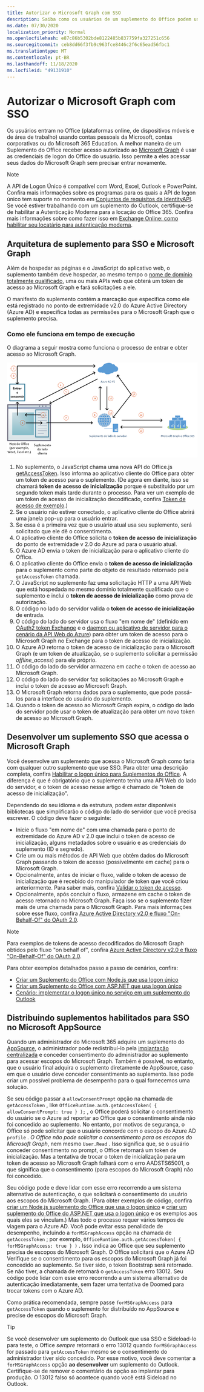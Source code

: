 ```yaml
---
title: Autorizar o Microsoft Graph com SSO
description: Saiba como os usuários de um suplemento do Office podem usar o logon único (SSO) para buscar dados do Microsoft Graph.
ms.date: 07/30/2020
localization_priority: Normal
ms.openlocfilehash: e87c86b5302bde8122485b837759fa327251c656
ms.sourcegitcommit: ceb8dd66f3fb9c963fce8446c2f6c65ead56fbc1
ms.translationtype: MT
ms.contentlocale: pt-BR
ms.lasthandoff: 11/18/2020
ms.locfileid: "49131910"
---
```

# <a name="authorize-to-microsoft-graph-with-sso"></a>Autorizar o Microsoft Graph com SSO

Os usuários entram no Office (plataformas online, de dispositivos móveis e de área de trabalho) usando contas pessoais da Microsoft, contas corporativas ou do Microsoft 365 Education. A melhor maneira de um Suplemento do Office receber acesso autorizado ao [Microsoft Graph](https://developer.microsoft.com/graph/docs) é usar as credenciais de logon do Office do usuário. Isso permite a eles acessar seus dados do Microsoft Graph sem precisar entrar novamente.

> [!NOTE]
> A API de Logon Único é compatível com Word, Excel, Outlook e PowerPoint. Confira mais informações sobre os programas para os quais a API de logon único tem suporte no momento em [Conjuntos de requisitos da IdentityAPI](/office/dev/add-ins/reference/requirement-sets/identity-api-requirement-sets).
> Se você estiver trabalhando com um suplemento do Outlook, certifique-se de habilitar a Autenticação Moderna para a locação do Office 365. Confira mais informações sobre como fazer isso em [Exchange Online: como habilitar seu locatário para autenticação moderna](https://social.technet.microsoft.com/wiki/contents/articles/32711.exchange-online-how-to-enable-your-tenant-for-modern-authentication.aspx).

## <a name="add-in-architecture-for-sso-and-microsoft-graph"></a>Arquitetura de suplemento para SSO e Microsoft Graph

Além de hospedar as páginas e o JavaScript do aplicativo web, o suplemento também deve hospedar, ao mesmo tempo o [nome de domínio totalmente qualificado](/windows/desktop/DNS/f-gly#_dns_fully_qualified_domain_name_fqdn__gly), uma ou mais APIs web que obterá um token de acesso ao Microsoft Graph e fará solicitações a ele.

O manifesto do suplemento contém a marcação que especifica como ele está registrado no ponto de extremidade v2.0 do Azure Active Directory (Azure AD) e especifica todas as permissões para o Microsoft Graph que o suplemento precisa.

### <a name="how-it-works-at-runtime"></a>Como ele funciona em tempo de execução

O diagrama a seguir mostra como funciona o processo de entrar e obter acesso ao Microsoft Graph.

![Diagrama mostrando o processo de SSO](../images/sso-access-to-microsoft-graph.png)

1. No suplemento, o JavaScript chama uma nova API do Office.js [getAccessToken](/javascript/api/office-runtime/officeruntime.auth#getaccesstoken-options-). Isso informa ao aplicativo cliente do Office para obter um token de acesso para o suplemento. (De agora em diante, isso se chamará **token de acesso de inicialização** porque é substituído por um segundo token mais tarde durante o processo. Para ver um exemplo de um token de acesso de inicialização decodificado, confira [Token de acesso de exemplo](sso-in-office-add-ins.md#example-access-token).)
2. Se o usuário não estiver conectado, o aplicativo cliente do Office abrirá uma janela pop-up para o usuário entrar.
3. Se essa é a primeira vez que o usuário atual usa seu suplemento, será solicitado que ele dê o consentimento.
4. O aplicativo cliente do Office solicita o **token de acesso de inicialização** do ponto de extremidade v 2.0 do Azure ad para o usuário atual.
5. O Azure AD envia o token de inicialização para o aplicativo cliente do Office.
6. O aplicativo cliente do Office envia o **token de acesso de inicialização** para o suplemento como parte do objeto de resultado retornado pela `getAccessToken` chamada.
7. O JavaScript no suplemento faz uma solicitação HTTP a uma API Web que está hospedada no mesmo domínio totalmente qualificado que o suplemento e inclui o **token de acesso de inicialização** como prova de autorização.
8. O código no lado do servidor valida o **token de acesso de inicialização** de entrada.
9. O código do lado do servidor usa o fluxo "em nome de" (definido em [OAuth2 token Exchange](https://tools.ietf.org/html/draft-ietf-oauth-token-exchange-02) e o [daemon ou aplicativo de servidor para o cenário da API Web do Azure](/azure/active-directory/develop/active-directory-authentication-scenarios)) para obter um token de acesso para o Microsoft Graph no Exchange para o token de acesso de inicialização.
10. O Azure AD retorna o token de acesso de inicialização para o Microsoft Graph (e um token de atualização, se o suplemento solicitar a permissão *offline_access*) para ele próprio.
11. O código do lado do servidor armazena em cache o token de acesso ao Microsoft Graph.
12. O código do lado do servidor faz solicitações ao Microsoft Graph e inclui o token de acesso ao Microsoft Graph.
13. O Microsoft Graph retorna dados para o suplemento, que pode passá-los para a interface do usuário do suplemento.
14. Quando o token de acesso ao Microsoft Graph expira, o código do lado do servidor pode usar o token de atualização para obter um novo token de acesso ao Microsoft Graph.

## <a name="develop-an-sso-add-in-that-accesses-microsoft-graph"></a>Desenvolver um suplemento SSO que acessa o Microsoft Graph

Você desenvolve um suplemento que acessa o Microsoft Graph como faria com qualquer outro suplemento que use SSO. Para obter uma descrição completa, confira [Habilitar o logon único para Suplementos do Office](../develop/sso-in-office-add-ins.md). A diferença é que é obrigatório que o suplemento tenha uma API Web do lado do servidor, e o token de acesso nesse artigo é chamado de "token de acesso de inicialização".

Dependendo do seu idioma e da estrutura, podem estar disponíveis bibliotecas que simplificarão o código do lado do servidor que você precisa escrever. O código deve fazer o seguinte:

* Inicie o fluxo "em nome de" com uma chamada para o ponto de extremidade do Azure AD v 2.0 que inclui o token de acesso de inicialização, alguns metadados sobre o usuário e as credenciais do suplemento (ID e segredo).
* Crie um ou mais métodos de API Web que obtêm dados do Microsoft Graph passando o token de acesso (possivelmente em cache) para o Microsoft Graph.
* Opcionalmente, antes de iniciar o fluxo, valide o token de acesso de inicialização que é recebido do manipulador de token que você criou anteriormente. Para saber mais, confira [Validar o token de acesso](sso-in-office-add-ins.md#validate-the-access-token). 
* Opcionalmente, após concluir o fluxo, armazene em cache o token de acesso retornado no Microsoft Graph. Faça isso se o suplemento fizer mais de uma chamada para o Microsoft Graph. Para mais informações sobre esse fluxo, confira [Azure Active Directory v2.0 e fluxo "On-Behalf-Of" do OAuth 2.0](/azure/active-directory/develop/active-directory-v2-protocols-oauth-on-behalf-of).

> [!NOTE]
> Para exemplos de tokens de acesso decodificados do Microsoft Graph obtidos pelo fluxo "on behalf of", confira [Azure Active Directory v2.0 e fluxo "On-Behalf-Of" do OAuth 2.0](/azure/active-directory/develop/active-directory-v2-protocols-oauth-on-behalf-of).

Para obter exemplos detalhados passo a passo de cenários, confira:

* [Criar um Suplemento do Office com Node.js que usa logon único](create-sso-office-add-ins-nodejs.md)
* [Criar um Suplemento do Office com ASP.NET que usa logon único](create-sso-office-add-ins-aspnet.md)
* [Cenário: implementar o logon único no serviço em um suplemento do Outlook](../outlook/implement-sso-in-outlook-add-in.md)

## <a name="distributing-sso-enabled-add-ins-in-microsoft-appsource"></a>Distribuindo suplementos habilitados para SSO no Microsoft AppSource

Quando um administrador do Microsoft 365 adquire um suplemento do [AppSource](https://appsource.microsoft.com), o administrador pode redistribuí-lo pela [implantação centralizada](../publish/centralized-deployment.md) e conceder consentimento do administrador ao suplemento para acessar escopos do Microsoft Graph. Também é possível, no entanto, que o usuário final adquira o suplemento diretamente de AppSource, caso em que o usuário deve conceder consentimento ao suplemento. Isso pode criar um possível problema de desempenho para o qual fornecemos uma solução.

Se seu código passar a `allowConsentPrompt` opção na chamada de `getAccessToken` , like `OfficeRuntime.auth.getAccessToken( { allowConsentPrompt: true } );` , o Office poderá solicitar o consentimento do usuário se o Azure ad reportar ao Office que o consentimento ainda não foi concedido ao suplemento. No entanto, por motivos de segurança, o Office só pode solicitar que o usuário concorde com o escopo do Azure AD `profile` . *O Office não pode solicitar o consentimento para os escopos do Microsoft Graph*, nem mesmo `User.Read` . Isso significa que, se o usuário conceder consentimento no prompt, o Office retornará um token de inicialização. Mas a tentativa de trocar o token de inicialização para um token de acesso ao Microsoft Graph falhará com o erro AADSTS65001, o que significa que o consentimento (para escopos do Microsoft Graph) não foi concedido.

Seu código pode e deve lidar com esse erro recorrendo a um sistema alternativo de autenticação, o que solicitará o consentimento do usuário aos escopos do Microsoft Graph. (Para obter exemplos de código, confira [criar um Node.js suplemento do Office que usa o logon único](create-sso-office-add-ins-nodejs.md) e [criar um suplemento do Office do ASP.NET que usa o logon único](create-sso-office-add-ins-aspnet.md) e os exemplos aos quais eles se vinculam.) Mas todo o processo requer vários tempos de viagem para o Azure AD. Você pode evitar essa penalidade de desempenho, incluindo a `forMSGraphAccess` opção na chamada de `getAccessToken` ; por exemplo, `OfficeRuntime.auth.getAccessToken( { forMSGraphAccess: true } )` .  Isso indica ao Office que seu suplemento precisa de escopos do Microsoft Graph. O Office solicitará que o Azure AD Verifique se o consentimento para os escopos do Microsoft Graph já foi concedido ao suplemento. Se tiver sido, o token Bootstrap será retornado. Se não tiver, a chamada de retornará o `getAccessToken` erro 13012. Seu código pode lidar com esse erro recorrendo a um sistema alternativo de autenticação imediatamente, sem fazer uma tentativa de Doomed para trocar tokens com o Azure AD.

Como prática recomendada, sempre passe `forMSGraphAccess` para `getAccessToken` quando o suplemento for distribuído no AppSource e precise de escopos do Microsoft Graph.

> [!TIP]
> Se você desenvolver um suplemento do Outlook que usa SSO e Sideload-lo para teste, o Office *sempre* retornará o erro 13012 quando `forMSGraphAccess` for passado para `getAccessToken` mesmo se o consentimento do administrador tiver sido concedido. Por esse motivo, você deve comentar a `forMSGraphAccess` opção **ao desenvolver** um suplemento do Outlook. Certifique-se de remover o comentário da opção ao implantar para produção. O 13012 falso só acontece quando você está Sideload no Outlook.
